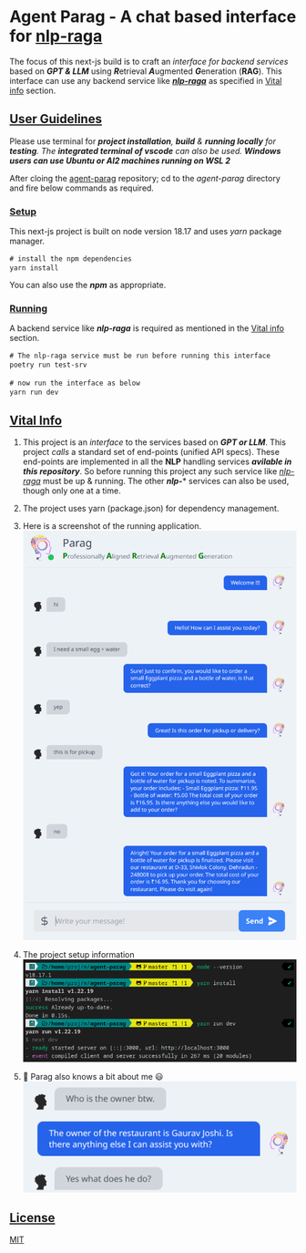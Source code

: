 # Agent Parag - A chat based interface for [nlp-raga](https://github.com/mainrepo/nlp-raga)
The focus of this next-js build is to craft an *interface for backend services* based on ***GPT & LLM*** using ***R***etrieval ***A***ugmented ***G***eneration (**RAG**). This interface can use any backend service like ***[nlp-raga](https://github.com/mainrepo/nlp-raga)*** as specified in [Vital info](#vital-info) section.

## <ins>User Guidelines</ins>
Please use terminal for ***project installation**, **build** & **running locally** for **testing**. The **integrated terminal of vscode** can also be used. **Windows users can use Ubuntu or Al2 machines running on WSL 2***

After cloing the [agent-parag](https://github.com/mainrepo/agent-parag) repository; cd to the *agent-parag* directory and fire below commands as required.

### <ins>Setup</ins>
This next-js project is built on node version 18.17 and uses *yarn* package manager.
```shell
# install the npm dependencies 
yarn install
```
You can also use the ***npm*** as appropriate. 

### <ins>Running</ins>
A backend service like ***nlp-raga*** is required as mentioned in the [Vital info](#vital-info) section.
```shell
# The nlp-raga service must be run before running this interface
poetry run test-srv

# now run the interface as below
yarn run dev
```

## <ins>Vital Info</ins>
1. This project is an *interface* to the services based on ***GPT or LLM***. This project *calls* a standard set of end-points (unified API specs). These end-points are implemented in all the **NLP** handling services ***avilable in this repository***. So before running this project any such service like *[nlp-raga](https://github.com/mainrepo/nlp-raga)* must be up & running. The other ***nlp-**** services can also be used, though only one at a time.

2. The project uses yarn (package.json) for dependency management.

3. Here is a screenshot of the running application.\
![BasicRun](assets/readme/basic_run.png?raw=true)

4. The project setup information\
![Setup](assets/readme/setup.png?raw=true)

4. :information_desk_person: Parag also knows a bit about me :smiley: \
![Me](assets/readme/my_info.png?raw=true)

## <ins>License</ins>
[MIT](https://choosealicense.com/licenses/mit/)